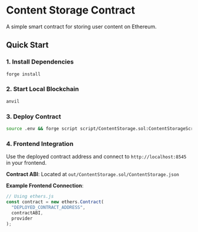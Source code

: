 # Content Storage Contract

A simple smart contract for storing user content on Ethereum.

## Quick Start

### 1. Install Dependencies
```bash
forge install
```

### 2. Start Local Blockchain
```bash
anvil
```

### 3. Deploy Contract
```bash
source .env && forge script script/ContentStorage.sol:ContentStorageScript --rpc-url http://localhost:8545 --private-key $PRIVATE_KEY --broadcast
```

### 4. Frontend Integration

Use the deployed contract address and connect to `http://localhost:8545` in your frontend.

**Contract ABI**: Located at `out/ContentStorage.sol/ContentStorage.json`

**Example Frontend Connection**:
```javascript
// Using ethers.js
const contract = new ethers.Contract(
  "DEPLOYED_CONTRACT_ADDRESS",
  contractABI,
  provider
);
```